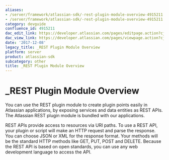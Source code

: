 ```yaml
---
aliases:
- /server/framework/atlassian-sdk/-rest-plugin-module-overview-4915211.html
- /server/framework/atlassian-sdk/-rest-plugin-module-overview-4915211.md
category: devguide
confluence_id: 4915211
dac_edit_link: https://developer.atlassian.com/pages/editpage.action?cjm=wozere&pageId=4915211
dac_view_link: https://developer.atlassian.com/pages/viewpage.action?cjm=wozere&pageId=4915211
date: '2017-12-08'
legacy_title: _REST Plugin Module Overview
platform: server
product: atlassian-sdk
subcategory: other
title: _REST Plugin Module Overview
---
```

# \_REST Plugin Module Overview

You can use the REST plugin module to create plugin points easily in Atlassian applications, by exposing services and data entities as REST APIs. The Atlassian REST plugin module is bundled with our applications.

REST APIs provide access to resources via URI paths. To use a REST API, your plugin or script will make an HTTP request and parse the response. You can choose JSON or XML for the response format. Your methods will be the standard HTTP methods like GET, PUT, POST and DELETE. Because the REST API is based on open standards, you can use any web development language to access the API.




























































































































